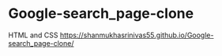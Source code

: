 # Google-search_page-clone
HTML and CSS
https://shanmukhasrinivas55.github.io/Google-search_page-clone/
